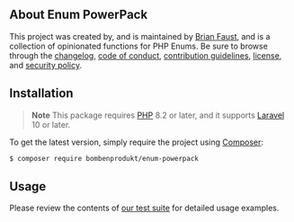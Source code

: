 ## About Enum PowerPack

This project was created by, and is maintained by [Brian Faust](https://github.com/faustbrian), and is a collection of opinionated functions for PHP Enums. Be sure to browse through the [changelog](CHANGELOG.md), [code of conduct](.github/CODE_OF_CONDUCT.md), [contribution guidelines](.github/CONTRIBUTING.md), [license](LICENSE), and [security policy](.github/SECURITY.md).

## Installation

> **Note**
> This package requires [PHP](https://www.php.net/) 8.2 or later, and it supports [Laravel](https://laravel.com/) 10 or later.

To get the latest version, simply require the project using [Composer](https://getcomposer.org/):

```bash
$ composer require bombenprodukt/enum-powerpack
```

## Usage

Please review the contents of [our test suite](/tests) for detailed usage examples.
